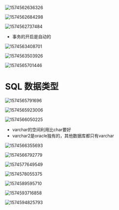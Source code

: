 ![1574562636326](C:\Users\ASUS\AppData\Roaming\Typora\typora-user-images\1574562636326.png)

![1574562684298](C:\Users\ASUS\AppData\Roaming\Typora\typora-user-images\1574562684298.png)

![1574562737484](C:\Users\ASUS\AppData\Roaming\Typora\typora-user-images\1574562737484.png)

 

* 事务的开启是自动的

![1574563408701](C:\Users\ASUS\AppData\Roaming\Typora\typora-user-images\1574563408701.png)

![1574563503926](C:\Users\ASUS\AppData\Roaming\Typora\typora-user-images\1574563503926.png)

![1574565701446](C:\Users\ASUS\AppData\Roaming\Typora\typora-user-images\1574565701446.png)

# SQL 数据类型

![1574565791696](C:\Users\ASUS\AppData\Roaming\Typora\typora-user-images\1574565791696.png)

![1574565923006](C:\Users\ASUS\AppData\Roaming\Typora\typora-user-images\1574565923006.png)

![1574566050225](C:\Users\ASUS\AppData\Roaming\Typora\typora-user-images\1574566050225.png)

* varchar的空间利用比char要好
* varchar2是oracle独有的，其他数据库都只有varchar

![1574566355693](C:\Users\ASUS\AppData\Roaming\Typora\typora-user-images\1574566355693.png)

![1574566792779](C:\Users\ASUS\AppData\Roaming\Typora\typora-user-images\1574566792779.png)

![1574577649549](C:\Users\ASUS\AppData\Roaming\Typora\typora-user-images\1574577649549.png)

![1574578055375](C:\Users\ASUS\AppData\Roaming\Typora\typora-user-images\1574578055375.png)

![1574589595710](C:\Users\ASUS\AppData\Roaming\Typora\typora-user-images\1574589595710.png)

![1574593716858](C:\Users\ASUS\AppData\Roaming\Typora\typora-user-images\1574593716858.png)

![1574594825793](C:\Users\ASUS\AppData\Roaming\Typora\typora-user-images\1574594825793.png)